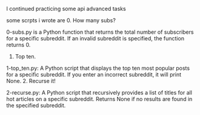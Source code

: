I continued practicing some api advanced tasks

some scrpts i wrote are
0. How many subs?

0-subs.py is a Python function that returns the total number of subscribers for a specific subreddit.
If an invalid subreddit is specified, the function returns 0.
1. Top ten.

1-top_ten.py: A Python script that displays the top ten most popular posts for a specific subreddit.
If you enter an incorrect subreddit, it will print None.
2. Recurse it!

2-recurse.py: A Python script that recursively provides a list of titles for all hot articles on a specific subreddit.
Returns None if no results are found in the specified subreddit.


